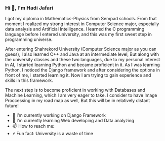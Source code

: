 ### Hi 👋, I'm Hadi Jafari

I got my diploma in Mathematics-Physics from Sempad schools. From that moment I realized my strong interest in Computer Science major, especially data analysis and Artificial Intelligence.
I learned the C programming language before I entered university, and this was my first sweet step in programming universe.

After entering Shahrekord University (Computer Science major as you can guess), I also learned C++ and Java at an intermediate level,
But along with the university classes and these two languages, due to my personal interest in AI, I started learning Python and became proficient in it.
As I was learning Python, I noticed the Django framework and after considering the options in front of me, I started learning it.
Now I am trying to gain experience and skills in this framework.

The next step is to become proficient in working with Databases and Machine Learning, which I am very eager to take.
I consider to have Image Proccessing in my road map as well, But this will be in relatively distant future!

- 🔭 I’m currently working on Django Framework
- 🌱 I’m currently learning Web developing and Data analyzing
- 📫 How to reach me: 
- ⚡ Fun fact: University is a waste of time
